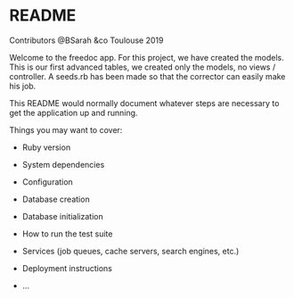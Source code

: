 # README

Contributors @BSarah &co Toulouse 2019 

Welcome to the freedoc app. For this project, we have created the models. This is our first advanced tables, we created only the models, no views / controller. 
A seeds.rb has been made so that the corrector can easily make his job.


This README would normally document whatever steps are necessary to get the
application up and running.

Things you may want to cover:

* Ruby version

* System dependencies

* Configuration

* Database creation

* Database initialization

* How to run the test suite

* Services (job queues, cache servers, search engines, etc.)

* Deployment instructions

* ...
